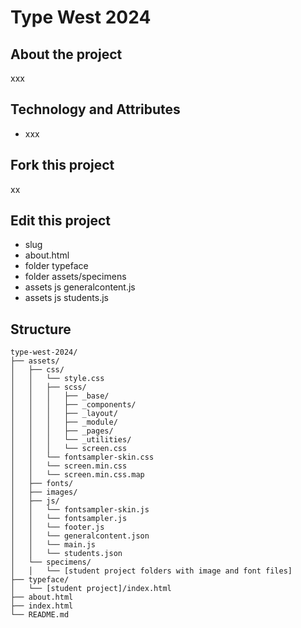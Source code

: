 # Type West 2024

## About the project

xxx

## Technology and Attributes

- xxx

## Fork this project

xx

## Edit this project

* slug
* about.html
* folder typeface
* folder assets/specimens
* assets js generalcontent.js
* assets js students.js

## Structure

```plaintext
type-west-2024/
├── assets/
│   ├── css/
│   │   └── style.css
│   │   ├── scss/
│   │   │   ├── _base/
│   │   │   ├── _components/
│   │   │   ├── _layout/
│   │   │   ├── _module/
│   │   │   ├── _pages/
│   │   │   └── _utilities/
│   │   │   └── screen.css
│   │   └── fontsampler-skin.css
│   │   └── screen.min.css
│   │   └── screen.min.css.map
│   ├── fonts/
│   ├── images/
│   ├── js/
│   │   └── fontsampler-skin.js
│   │   └── fontsampler.js
│   │   └── footer.js
│   │   └── generalcontent.json
│   │   └── main.js
│   │   └── students.json
│   └── specimens/
│   │   └── [student project folders with image and font files]
├── typeface/
│   └── [student project]/index.html
├── about.html
├── index.html
└── README.md
